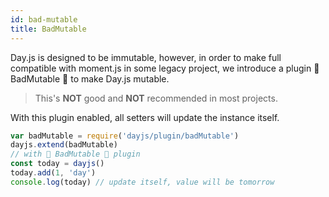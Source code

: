 ```yaml
---
id: bad-mutable
title: BadMutable
---
```


Day.js is designed to be immutable, however, in order to make full compatible with moment.js in some legacy project, we introduce a plugin 🚨 BadMutable 🚨 to make Day.js mutable.

> This's __NOT__ good and __NOT__ recommended in most projects.

With this plugin enabled, all setters will update the instance itself.

```javascript
var badMutable = require('dayjs/plugin/badMutable')
dayjs.extend(badMutable)
// with 🚨 BadMutable 🚨 plugin
const today = dayjs()
today.add(1, 'day')
console.log(today) // update itself, value will be tomorrow
```
